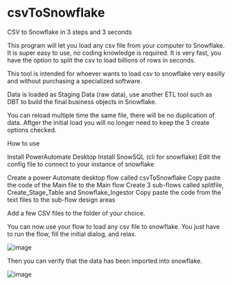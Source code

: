 # csvToSnowflake
CSV to Snowflake in 3 steps and 3 seconds

This program will let you load any csv file from your computer to Snowflake.
It is super easy to use, no coding knowledge is required.
It is very fast, you have the option to split the csv to load billions of rows in seconds.

This tool is intended for whoever wants to load csv to snowflake very easilly and without purchasing a specialized software.

Data is loaded as Staging Data (raw data), use another ETL tool such as DBT to build the final business objects in Snowflake.

You can reload multiple time the same file, there will be no duplication of data.
Aftger the initial load you will no longer need to keep the 3 create options checked.

How to use

Install PowerAutomate Desktop
Install SnowSQL (cli for snowflake)
  Edit the config file to connect to your instance of snowflake

Create a power Automate desktop flow called csvToSnowflake
  Copy paste the code of the Main file to the Main flow
  Create 3 sub-flows called splitfile, Create_Stage_Table and Snowflake_Ingestor
  Copy paste the code from the text files to the sub-flow design areas
  
Add a few CSV files to the folder of your choice.  
  
  You can now use your flow to load any csv file to snowflake.
You just have to run the flow, fill the initial dialog, and relax.

![image](https://user-images.githubusercontent.com/62514847/188514955-03e93f76-f716-4b2c-9a56-6153a37bcb07.png)

Then you can verify that the data has been imported into snowflake.

![image](https://user-images.githubusercontent.com/62514847/188515093-13806f91-3982-4676-b308-64607cd3a6a6.png)
